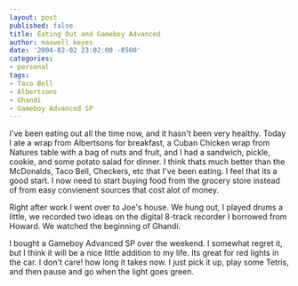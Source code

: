 ```yaml
---
layout: post
published: false
title: Eating Out and Gameboy Advanced
author: maxwell keyes
date: '2004-02-02 23:02:00 -0500'
categories:
- personal
tags:
- Taco Bell
- Albertsons
- Ghandi
- Gameboy Advanced SP
---
```


I've been eating out all the time now, and it hasn't been very healthy. Today I
ate a wrap from Albertsons for breakfast, a Cuban Chicken wrap from Natures
table with a bag of nuts and fruit, and I had a sandwich, pickle, cookie, and
some potato salad for dinner. I think thats much better than the McDonalds, Taco
Bell, Checkers, etc that I've been eating. I feel that its a good start. I now
need to start buying food from the grocery store instead of from easy convienent
sources that cost alot of money.

Right after work I went over to Joe's house. We hung out, I played drums a
little, we recorded two ideas on the digital 8-track recorder I borrowed from
Howard. We watched the beginning of Ghandi.

I bought a Gameboy Advanced SP over the weekend. I somewhat regret it, but I
think it will be a nice little addition to my life. Its great for red lights in
the car. I don't care! how long it takes now. I just pick it up, play some
Tetris, and then pause and go when the light goes green.
